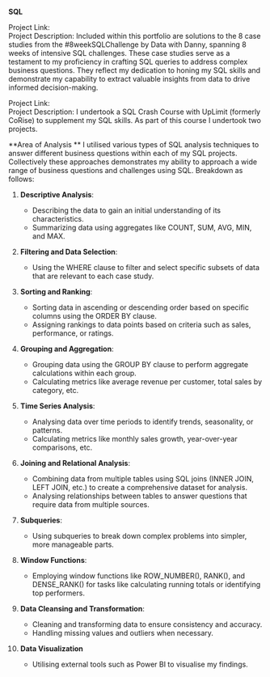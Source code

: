 **SQL**

Project Link:	
Project Description: Included within this portfolio are solutions to the 8 case studies from the #8weekSQLChallenge by Data with Danny, spanning 8 weeks of intensive SQL challenges. These case studies serve as a testament to my proficiency in crafting SQL queries to address complex business questions. They reflect my dedication to honing my SQL skills and demonstrate my capability to extract valuable insights from data to drive informed decision-making.

Project Link:	
Project Description: I undertook a SQL Crash Course with UpLimit (formerly CoRise) to supplement my SQL skills.  As part of this course I undertook two projects.  

**Area of Analysis **
I utilised various types of SQL analysis techniques to answer different business questions within each of my SQL projects. Collectively these approaches demonstrates my ability to approach a wide range of business questions and challenges using SQL. Breakdown as follows: 

1. **Descriptive Analysis**:
   - Describing the data to gain an initial understanding of its characteristics.
   - Summarizing data using aggregates like COUNT, SUM, AVG, MIN, and MAX.

2. **Filtering and Data Selection**:
   - Using the WHERE clause to filter and select specific subsets of data that are relevant to each case study.

3. **Sorting and Ranking**:
   - Sorting data in ascending or descending order based on specific columns using the ORDER BY clause.
   - Assigning rankings to data points based on criteria such as sales, performance, or ratings.

4. **Grouping and Aggregation**:
   - Grouping data using the GROUP BY clause to perform aggregate calculations within each group.
   - Calculating metrics like average revenue per customer, total sales by category, etc.

5. **Time Series Analysis**:
   - Analysing data over time periods to identify trends, seasonality, or patterns.
   - Calculating metrics like monthly sales growth, year-over-year comparisons, etc.

6. **Joining and Relational Analysis**:
   - Combining data from multiple tables using SQL joins (INNER JOIN, LEFT JOIN, etc.) to create a comprehensive dataset for analysis.
   - Analysing relationships between tables to answer questions that require data from multiple sources.

7. **Subqueries**:
   - Using subqueries to break down complex problems into simpler, more manageable parts.
  
8. **Window Functions**:
   - Employing window functions like ROW_NUMBER(), RANK(), and DENSE_RANK() for tasks like calculating running totals or identifying top performers.

9. **Data Cleansing and Transformation**:
    - Cleaning and transforming data to ensure consistency and accuracy.
    - Handling missing values and outliers when necessary.

10. **Data Visualization** 
    - Utilising external tools such as Power BI to visualise my findings.






<!---
MyLittleToy/MyLittleToy is a ✨ special ✨ repository because its `README.md` (this file) appears on your GitHub profile.
You can click the Preview link to take a look at your changes.
--->
